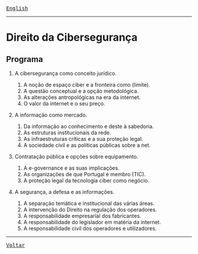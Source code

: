 [<kbd>English</kbd>](index_en.md)

---

# Direito da Cibersegurança

## Programa
1. A cibersegurança como conceito jurídico.
    1. A noção de espaço ciber e a fronteira como (limite).
    1. A questão conceptual e a opção metodológica.
    1. As alterações antropológicas na era da internet.
    1. O valor da internet e o seu preço.

1. A informação como mercado.
    1. Da informação ao conhecimento e deste à sabedoria.
    1. As estruturas institucionais da rede.
    1. As infraestruturas críticas e a sua proteção legal.
    1. A sociedade civil e as políticas públicas sobre a net. 
    
1. Contratação pública e opções sobre equipamento.
    1. A e-governance e as suas implicações.
    1. As organizações de que Portugal é membro (TIC).
    1. A proteção legal da tecnologia ciber como negócio.
    
1. A segurança, a defesa e as informações.
    1. A separação temática e institucional das várias áreas.
    1. A intervenção do Direito na regulação dos operadores. 
    1. A responsabilidade empresarial dos fabricantes.
    1. A responsabilidade do legislador em matéria da internet.
    1. A responsabilidade civil dos operadores e utilizadores.

---
[<kbd>Voltar</kbd>](/README.md)